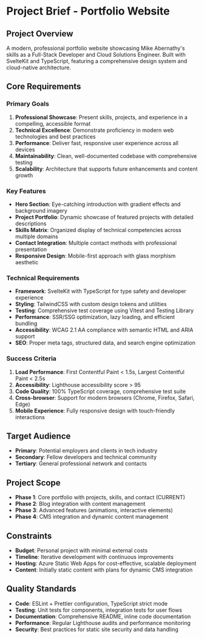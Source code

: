 # Project Brief - Portfolio Website

## Project Overview
A modern, professional portfolio website showcasing Mike Abernathy's skills as a Full-Stack Developer and Cloud Solutions Engineer. Built with SvelteKit and TypeScript, featuring a comprehensive design system and cloud-native architecture.

## Core Requirements

### Primary Goals
1. **Professional Showcase**: Present skills, projects, and experience in a compelling, accessible format
2. **Technical Excellence**: Demonstrate proficiency in modern web technologies and best practices
3. **Performance**: Deliver fast, responsive user experience across all devices
4. **Maintainability**: Clean, well-documented codebase with comprehensive testing
5. **Scalability**: Architecture that supports future enhancements and content growth

### Key Features
- **Hero Section**: Eye-catching introduction with gradient effects and background imagery
- **Project Portfolio**: Dynamic showcase of featured projects with detailed descriptions
- **Skills Matrix**: Organized display of technical competencies across multiple domains
- **Contact Integration**: Multiple contact methods with professional presentation
- **Responsive Design**: Mobile-first approach with glass morphism aesthetic

### Technical Requirements
- **Framework**: SvelteKit with TypeScript for type safety and developer experience
- **Styling**: TailwindCSS with custom design tokens and utilities
- **Testing**: Comprehensive test coverage using Vitest and Testing Library
- **Performance**: SSR/SSG optimization, lazy loading, and efficient bundling
- **Accessibility**: WCAG 2.1 AA compliance with semantic HTML and ARIA support
- **SEO**: Proper meta tags, structured data, and search engine optimization

### Success Criteria
1. **Load Performance**: First Contentful Paint < 1.5s, Largest Contentful Paint < 2.5s
2. **Accessibility**: Lighthouse accessibility score > 95
3. **Code Quality**: 100% TypeScript coverage, comprehensive test suite
4. **Cross-browser**: Support for modern browsers (Chrome, Firefox, Safari, Edge)
5. **Mobile Experience**: Fully responsive design with touch-friendly interactions

## Target Audience
- **Primary**: Potential employers and clients in tech industry
- **Secondary**: Fellow developers and technical community
- **Tertiary**: General professional network and contacts

## Project Scope
- **Phase 1**: Core portfolio with projects, skills, and contact (CURRENT)
- **Phase 2**: Blog integration with content management
- **Phase 3**: Advanced features (animations, interactive elements)
- **Phase 4**: CMS integration and dynamic content management

## Constraints
- **Budget**: Personal project with minimal external costs
- **Timeline**: Iterative development with continuous improvements
- **Hosting**: Azure Static Web Apps for cost-effective, scalable deployment
- **Content**: Initially static content with plans for dynamic CMS integration

## Quality Standards
- **Code**: ESLint + Prettier configuration, TypeScript strict mode
- **Testing**: Unit tests for components, integration tests for user flows
- **Documentation**: Comprehensive README, inline code documentation
- **Performance**: Regular Lighthouse audits and performance monitoring
- **Security**: Best practices for static site security and data handling
